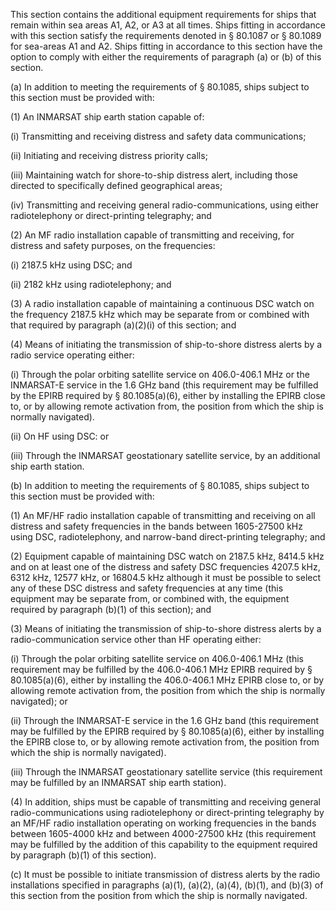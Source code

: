 This section contains the additional equipment requirements for ships that remain within sea areas A1, A2, or A3 at all times. Ships fitting in accordance with this section satisfy the requirements denoted in § 80.1087 or § 80.1089 for sea-areas A1 and A2. Ships fitting in accordance to this section have the option to comply with either the requirements of paragraph (a) or (b) of this section.

(a) In addition to meeting the requirements of § 80.1085, ships subject to this section must be provided with:

(1) An INMARSAT ship earth station capable of:

(i) Transmitting and receiving distress and safety data communications;

(ii) Initiating and receiving distress priority calls;
                

(iii) Maintaining watch for shore-to-ship distress alert, including those directed to specifically defined geographical areas;

(iv) Transmitting and receiving general radio-communications, using either radiotelephony or direct-printing telegraphy; and

(2) An MF radio installation capable of transmitting and receiving, for distress and safety purposes, on the frequencies:

(i) 2187.5 kHz using DSC; and

(ii) 2182 kHz using radiotelephony; and

(3) A radio installation capable of maintaining a continuous DSC watch on the frequency 2187.5 kHz which may be separate from or combined with that required by paragraph (a)(2)(i) of this section; and

(4) Means of initiating the transmission of ship-to-shore distress alerts by a radio service operating either:

(i) Through the polar orbiting satellite service on 406.0-406.1 MHz or the INMARSAT-E service in the 1.6 GHz band (this requirement may be fulfilled by the EPIRB required by § 80.1085(a)(6), either by installing the EPIRB close to, or by allowing remote activation from, the position from which the ship is normally navigated).
                

(ii) On HF using DSC: or

(iii) Through the INMARSAT geostationary satellite service, by an additional ship earth station.
                

(b) In addition to meeting the requirements of § 80.1085, ships subject to this section must be provided with:

(1) An MF/HF radio installation capable of transmitting and receiving on all distress and safety frequencies in the bands between 1605-27500 kHz using DSC, radiotelephony, and narrow-band direct-printing telegraphy; and

(2) Equipment capable of maintaining DSC watch on 2187.5 kHz, 8414.5 kHz and on at least one of the distress and safety DSC frequencies 4207.5 kHz, 6312 kHz, 12577 kHz, or 16804.5 kHz although it must be possible to select any of these DSC distress and safety frequencies at any time (this equipment may be separate from, or combined with, the equipment required by paragraph (b)(1) of this section); and

(3) Means of initiating the transmission of ship-to-shore distress alerts by a radio-communication service other than HF operating either:

(i) Through the polar orbiting satellite service on 406.0-406.1 MHz (this requirement may be fulfilled by the 406.0-406.1 MHz EPIRB required by § 80.1085(a)(6), either by installing the 406.0-406.1 MHz EPIRB close to, or by allowing remote activation from, the position from which the ship is normally navigated); or
                

(ii) Through the INMARSAT-E service in the 1.6 GHz band (this requirement may be fulfilled by the EPIRB required by § 80.1085(a)(6), either by installing the EPIRB close to, or by allowing remote activation from, the position from which the ship is normally navigated).
                

(iii) Through the INMARSAT geostationary satellite service (this requirement may be fulfilled by an INMARSAT ship earth station).

(4) In addition, ships must be capable of transmitting and receiving general radio-communications using radiotelephony or direct-printing telegraphy by an MF/HF radio installation operating on working frequencies in the bands between 1605-4000 kHz and between 4000-27500 kHz (this requirement may be fulfilled by the addition of this capability to the equipment required by paragraph (b)(1) of this section).

(c) It must be possible to initiate transmission of distress alerts by the radio installations specified in paragraphs (a)(1), (a)(2), (a)(4), (b)(1), and (b)(3) of this section from the position from which the ship is normally navigated.

